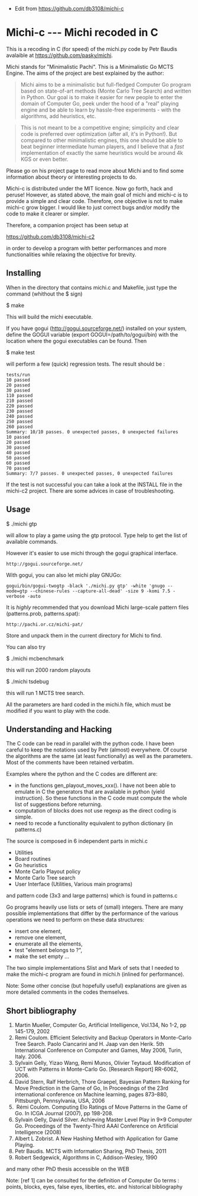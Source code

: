 - Edit from https://github.com/db3108/michi-c

Michi-c --- Michi recoded in C
==============================

This is a recoding in C (for speed) of the michi.py code by Petr Baudis avalaible at
https://github.com/pasky/michi.

Michi stands for "Minimalistic Pachi". This is a Minimalistic Go MCTS Engine. The aims of the project are best explained by the author:

> Michi aims to be a minimalistic but full-fledged Computer Go program based
> on state-of-art methods (Monte Carlo Tree Search) and written in Python.
> Our goal is to make it easier for new people to enter the domain of
> Computer Go, peek under the hood of a "real" playing engine and be able
> to learn by hassle-free experiments - with the algorithms, add heuristics,
> etc.

> This is not meant to be a competitive engine; simplicity and clear code is
> preferred over optimization (after all, it's in Python!).  But compared to
> other minimalistic engines, this one should be able to beat beginner
> intermediate human players, and I believe that a *fast* implementation
> of exactly the same heuristics would be around 4k KGS or even better.

Please go on his project page to read more about Michi and to find some information about theory or interesting projects to do.

Michi-c is distributed under the MIT licence.  Now go forth, hack and peruse!
However, as stated above, the main goal of michi and michi-c is to provide a simple and clear code. Therefore, one objective is not to make michi-c grow bigger.
I would like to just correct bugs and/or modify the code to make it clearer or simpler.

Therefore, a companion project has been setup at

https://github.com/db3108/michi-c2

in order to develop a program with better performances and more functionalities while relaxing the objective for brevity.

Installing
----------

When in the directory that contains michi.c and Makefile, just type the command
(whithout the $ sign)

$ make

This will build the michi executable.

If you have gogui (http://gogui.sourceforge.net/) installed on your system, define the GOGUI variable (export GOGUI=/path/to/gogui/bin) with the location where the gogui executables can be found. Then

$ make test

will perform a few (quick) regression tests. The result should be :

    tests/run
    10 passed
    20 passed
    30 passed
    110 passed
    210 passed
    220 passed
    230 passed
    240 passed
    250 passed
    260 passed
    Summary: 10/10 passes. 0 unexpected passes, 0 unexpected failures
    10 passed
    20 passed
    30 passed
    40 passed
    50 passed
    60 passed
    70 passed
    Summary: 7/7 passes. 0 unexpected passes, 0 unexpected failures

If the test is not successful you can take a look at the INSTALL file in the
michi-c2 project. There are some advices in case of troubleshooting.

Usage
-----

$ ./michi gtp

will allow to play a game using the gtp protocol. Type help to get the list of
available commands.

However it's easier to use michi through the gogui graphical interface.

    http://gogui.sourceforge.net/

With gogui, you can also let michi play GNUGo:

    gogui/bin/gogui-twogtp -black './michi.py gtp' -white 'gnugo --mode=gtp --chinese-rules --capture-all-dead' -size 9 -komi 7.5 -verbose -auto

It is *highly* recommended that you download Michi large-scale pattern files
(patterns.prob, patterns.spat):

    http://pachi.or.cz/michi-pat/

Store and unpack them in the current directory for Michi to find.

You can also try

$ ./michi mcbenchmark

this will run 2000 random playouts

$ ./michi tsdebug

this will run 1 MCTS tree search.

All the parameters are hard coded in the michi.h file, which must be modified if you want to play with the code.

Understanding and Hacking
-------------------------

The C code can be read in parallel with the python code.
I have been careful to keep the notations used by Petr (almost) everywhere.
Of course the algorithms are the same (at least functionally) as well as the
parameters. Most of the comments have been retained verbatim.

Examples where the python and the C codes are different are:
- in the functions gen_playout_moves_xxx(). I have not been able to emulate in
  C the generators that are available in python (yield instruction). So these
  functions in the C code must compute the whole list of suggestions before
  returning.
- computation of blocks does not use regexp as the direct coding is simple.
- need to recode a functionality equivalent to python dictionary (in patterns.c)

The source is composed in 6 independent parts in michi.c
- Utilities
- Board routines
- Go heuristics
- Monte Carlo Playout policy
- Monte Carlo Tree search
- User Interface (Utilities, Various main programs)

and pattern code (3x3 and large patterns) which is found in patterns.c

Go programs heavily use lists or sets of (small) integers. There are many possible implementations that differ by the performance of the various operations we need to perform on these data structures:
- insert one element,
- remove one element,
- enumerate all the elements,
- test "element belongs to ?",
- make the set empty ...

The two simple implementations Slist and Mark of sets that I needed to make the michi-c program are found in michi.h (inlined for performance).

Note: Some other concise (but hopefully useful) explanations are given as more detailed comments in the codes themselves.

Short bibliography
------------------

1.  Martin Mueller, Computer Go, Artificial Intelligence, Vol.134, No 1-2,
    pp 145-179, 2002
2.  Remi Coulom.  Efficient Selectivity and Backup Operators in Monte-Carlo Tree
    Search.  Paolo Ciancarini and H. Jaap van den Herik.  5th International
    Conference on Computer and Games, May 2006, Turin, Italy.  2006.
    <inria-00116992>
3.  Sylvain Gelly, Yizao Wang, Remi Munos, Olivier Teytaud.  Modification of UCT
    with Patterns in Monte-Carlo Go. [Research Report] RR-6062, 2006.
    <inria-00117266v3>
4.  David Stern, Ralf Herbrich, Thore Graepel, Bayesian Pattern Ranking for Move
    Prediction in the Game of Go, In Proceedings of the 23rd international
    conference on Machine learning, pages 873–880, Pittsburgh, Pennsylvania,
    USA, 2006
5.  Rémi Coulom. Computing Elo Ratings of Move Patterns in the Game of Go.
    In ICGA Journal (2007), pp 198-208.
6.  Sylvain Gelly, David Silver. Achieving Master Level Play in 9×9 Computer Go.
    Proceedings of the Twenty-Third AAAI Conference on Artificial Intelligence
    (2008)
7.  Albert L Zobrist. A New Hashing Method with Application for Game Playing.
8.  Petr Baudis. MCTS with Information Sharing, PhD Thesis, 2011
9.  Robert Sedgewick, Algorithms in C, Addison-Wesley, 1990

and many other PhD thesis accessible on the WEB

Note: [ref 1] can be consulted for the definition of Computer Go terms :
      points, blocks, eyes, false eyes, liberties, etc.
      and historical bibliography


